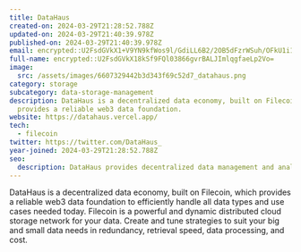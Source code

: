 ```yaml
---
title: DataHaus
created-on: 2024-03-29T21:28:52.788Z
updated-on: 2024-03-29T21:40:39.978Z
published-on: 2024-03-29T21:40:39.978Z
email: encrypted::U2FsdGVkX1+V9YN9kfWos9l/GdiLL6B2/2OB5dFzrWSuh/OFkU1i1sD0D7U81RKv
full-name: encrypted::U2FsdGVkX18kSf9FQl03866gvrBALJImlqgfaeLp2Vo=
image:
  src: /assets/images/6607329442b3d343f69c52d7_datahaus.png
category: storage
subcategory: data-storage-management
description: DataHaus is a decentralized data economy, built on Filecoin, which
  provides a reliable web3 data foundation.
website: https://datahaus.vercel.app/
tech:
  - filecoin
twitter: https://twitter.com/DataHaus_
year-joined: 2024-03-29T21:28:52.788Z
seo:
  description: DataHaus provides decentralized data management and analytics solutions.
---
```


DataHaus is a decentralized data economy, built on Filecoin, which provides a reliable web3 data foundation to efficiently handle all data types and use cases needed today. Filecoin is a powerful and dynamic distributed cloud storage network for your data. Create and tune strategies to suit your big and small data needs in redundancy, retrieval speed, data processing, and cost.
